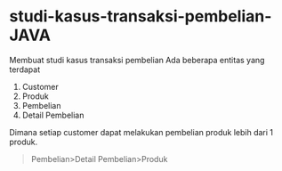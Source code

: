 # studi-kasus-transaksi-pembelian-JAVA

Membuat studi kasus transaksi pembelian
Ada beberapa entitas yang terdapat

1. Customer
2. Produk
3. Pembelian
4. Detail Pembelian

Dimana setiap customer dapat melakukan pembelian produk lebih dari 1 produk.
>Pembelian>Detail Pembelian>Produk  


